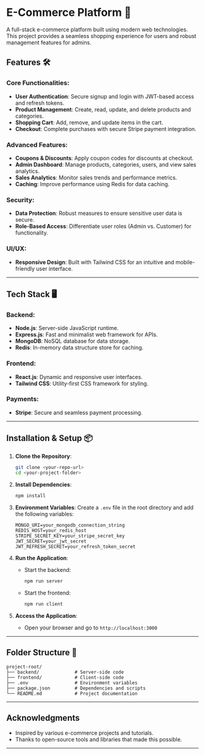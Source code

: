 # E-Commerce Platform 🚀

A full-stack e-commerce platform built using modern web technologies. This project provides a seamless shopping experience for users and robust management features for admins. 

## Features 🛠️

### Core Functionalities:
- **User Authentication**: Secure signup and login with JWT-based access and refresh tokens.
- **Product Management**: Create, read, update, and delete products and categories.
- **Shopping Cart**: Add, remove, and update items in the cart.
- **Checkout**: Complete purchases with secure Stripe payment integration.

### Advanced Features:
- **Coupons & Discounts**: Apply coupon codes for discounts at checkout.
- **Admin Dashboard**: Manage products, categories, users, and view sales analytics.
- **Sales Analytics**: Monitor sales trends and performance metrics.
- **Caching**: Improve performance using Redis for data caching.

### Security:
- **Data Protection**: Robust measures to ensure sensitive user data is secure.
- **Role-Based Access**: Differentiate user roles (Admin vs. Customer) for functionality.

### UI/UX:
- **Responsive Design**: Built with Tailwind CSS for an intuitive and mobile-friendly user interface.

---

## Tech Stack 🖥️

### Backend:
- **Node.js**: Server-side JavaScript runtime.
- **Express.js**: Fast and minimalist web framework for APIs.
- **MongoDB**: NoSQL database for data storage.
- **Redis**: In-memory data structure store for caching.

### Frontend:
- **React.js**: Dynamic and responsive user interfaces.
- **Tailwind CSS**: Utility-first CSS framework for styling.

### Payments:
- **Stripe**: Secure and seamless payment processing.

---

## Installation & Setup 📦

1. **Clone the Repository**:
   ```bash
   git clone <your-repo-url>
   cd <your-project-folder>
   ```

2. **Install Dependencies**:
   ```bash
   npm install
   ```

3. **Environment Variables**:
   Create a `.env` file in the root directory and add the following variables:
   ```env
   MONGO_URI=your_mongodb_connection_string
   REDIS_HOST=your_redis_host
   STRIPE_SECRET_KEY=your_stripe_secret_key
   JWT_SECRET=your_jwt_secret
   JWT_REFRESH_SECRET=your_refresh_token_secret
   ```

4. **Run the Application**:
   - Start the backend:
     ```bash
     npm run server
     ```
   - Start the frontend:
     ```bash
     npm run client
     ```

5. **Access the Application**:
   - Open your browser and go to `http://localhost:3000`

---

## Folder Structure 📂
```
project-root/
├── backend/             # Server-side code
├── frontend/            # Client-side code
├── .env                 # Environment variables
├── package.json         # Dependencies and scripts
└── README.md            # Project documentation
```

---

## Acknowledgments
- Inspired by various e-commerce projects and tutorials.
- Thanks to open-source tools and libraries that made this possible.

---
